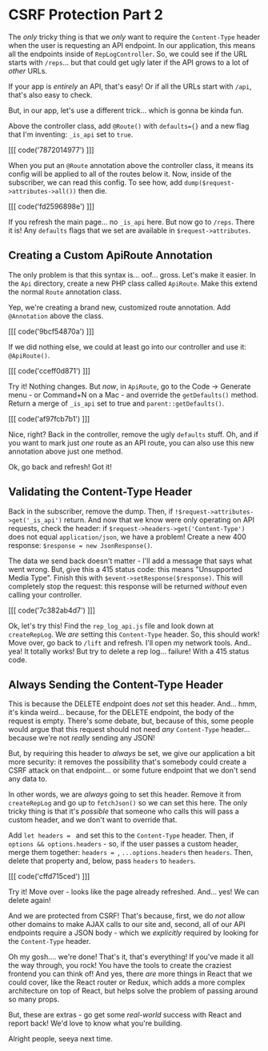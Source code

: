 # CSRF Protection Part 2

The *only* tricky thing is that we *only* want to require the `Content-Type`
header when the user is requesting an API endpoint. In our application, this
means all the endpoints inside of `RepLogController`. So, we could see if the URL
starts with `/reps`... but that could get ugly later if the API grows to a lot
of *other* URLs.

If your app is *entirely* an API, that's easy! Or if all the URLs start with
`/api`, that's also easy to check.

But, in our app, let's use a different trick... which is gonna be kinda fun.

Above the controller class, add `@Route()` with `defaults={}` and a new flag that
I'm inventing: `_is_api` set to `true`.

[[[ code('7872014977') ]]]

When you put an `@Route` annotation above the controller class, it means its config
will be applied to all of the routes below it. Now, inside of the subscriber, we
can read this config. To see how, add `dump($request->attributes->all())` then die.

[[[ code('fd2596898e') ]]]

If you refresh the main page... no `_is_api` here. But now go to `/reps`. There
it is! Any `defaults` flags that we set are available in `$request->attributes`.

## Creating a Custom ApiRoute Annotation

The only problem is that this syntax is... oof... gross. Let's make it easier. In
the `Api` directory, create a new PHP class called `ApiRoute`. Make this extend
the normal `Route` annotation class.

Yep, we're creating a brand new, customized route annotation. Add `@Annotation`
above the class.

[[[ code('9bcf54870a') ]]]

If we did nothing else, we could at least go into our controller and use it:
`@ApiRoute()`.

[[[ code('cceff0d871') ]]]

Try it! Nothing changes. But *now*, in `ApiRoute`, go to the Code -> Generate menu -
or Command+N on a Mac - and override the `getDefaults()` method. Return a merge
of `_is_api` set to true and `parent::getDefaults()`.

[[[ code('af97fcb7b1') ]]]

Nice, right? Back in the controller, remove the ugly `defaults` stuff. Oh, and
if you want to mark just *one* route as an API route, you can also use this new
annotation above just one method.

Ok, go back and refresh! Got it!

## Validating the Content-Type Header

Back in the subscriber, remove the dump. Then, if `!$request->attributes->get('_is_api')`
return. And now that we know were only operating on API requests, check the header:
if `$request->headers->get('Content-Type')` does not equal `application/json`,
we have a problem! Create a new 400 response: `$response = new JsonResponse()`.

The data we send back doesn't matter - I'll add a message that says what went
wrong. But, give this a 415 status code: this means "Unsupported Media Type".
Finish this with `$event->setResponse($response)`. This will completely stop the
request: this response will be returned *without* even calling your controller.

[[[ code('7c382ab4d7') ]]]

Ok, let's try this! Find the `rep_log_api.js` file and look down at `createRepLog`.
We *are* setting this `Content-Type` header. So, this should work! Move over,
go back to `/lift` and refresh. I'll open my network tools. And.. yea! It totally
works! But try to delete a rep log... failure! With a 415 status code.

## Always Sending the Content-Type Header

This is because the DELETE endpoint does *not* set this header. And... hmm, it's
kinda weird... because, for the DELETE endpoint, the body of the request is empty.
There's some debate, but, because of this, some people would argue that this request
should not need *any* `Content-Type` header... because we're not *really* sending
any JSON!

But, by requiring this header to *always* be set, we give our application a bit
more security: it removes the possibility that's somebody could create a CSRF
attack on that endpoint... or some future endpoint that we don't send any data to.

In other words, we are *always* going to set this header. Remove it from
`createRepLog` and go up to `fetchJson()` so we can set this here. The only tricky
thing is that it's *possible* that someone who calls this will pass a custom header,
and we don't want to override that.

Add `let headers = ` and set this to the `Content-Type` header. Then, if
`options && options.headers` - so, if the user passes a custom header, merge them
together: `headers = `, `...options.headers` then `headers`. Then, delete that
property and, below, pass `headers` to `headers`.

[[[ code('cffd715ced') ]]]

Try it! Move over - looks like the page already refreshed. And... yes! We can
delete again!

And we are protected from CSRF! That's because, first, we do *not* allow other
domains to make AJAX calls to our site and, second, all of our API endpoints require
a JSON body - which we *explicitly* required by looking for the `Content-Type`
header.

Oh my gosh.... we're done! That's it, that's everything! If you've made it all
the way through, you rock! You have the tools to create the craziest frontend
you can think of! And yes, there *are* more things in React that we could cover,
like the React router or Redux, which adds a more complex architecture on top
of React, but helps solve the problem of passing around so many props.

But, these are extras - go get some *real-world* success with React and report
back! We'd love to know what you're building.

Alright people, seeya next time.
